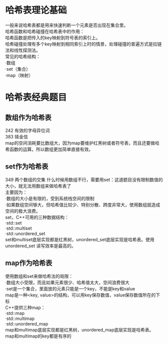 # 哈希表理论基础
一般来说哈希表都是用来快速判断一个元素是否出现在集合里。   
哈希函数和哈希碰撞在哈希表中的作用：   
哈希函数是把传入的key映射到符号表的索引上。   
哈希碰撞处理有多个key映射到相同索引上时的情景，处理碰撞的普遍方式是拉链法和线性探测法。   
常见的哈希结构：   
·数组   
·set（集合）   
·map（映射）   


# 哈希表经典题目

## 数组作为哈希表
242 有效的字母异位词   
383 赎金信   
map的空间消耗要比数组大，因为map要维护红黑树或者符号表，而且还要做哈希函数的运算。所以数组更加简单直接有效。   

## set作为哈希表
349 两个数组的交集 什么时候用数组不行，需要用set：这道题目没有限制数值的大小，就无法用数组来做哈希表了   
主要因为：   
·数组的大小是有限的，受到系统栈空间的限制   
·如果数组空间够大，但哈希值比较少、特别分散、跨度非常大，使用数组就造成空间的极大浪费。   
set，C++可用的三种数据结构：   
·std::set   
·std::multiset   
·std::unordered_set   
set和multiset底层实现都是红黑树，unordered_set底层实现是哈希表。使用unordered_set 读写效率是最高的。   

## map作为哈希表
使用数组和set来做哈希法的局限：   
·数组大小受限，而且如果元素很少、哈希值太大，空间浪费很大   
·set是一个集合，里面放的元素只能是一个key，不能是key和value   
map是一种<key, value>的结构，可以用key保存数值，value保存数值所在的下标   
C++提供三种map：   
·std::map   
·std::multimap   
·std::unordered_map   
map和multimap底层实现都是红黑树，unordered_map底层实现是哈希表。   
map和multimap的key都是有序的   


